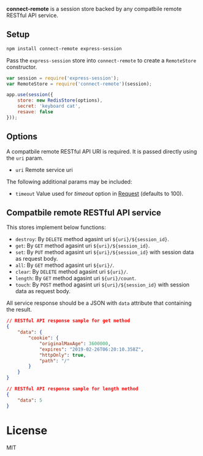 **connect-remote** is a session store backed by any compatbile remote RESTful API service.

Setup
-----

```sh
npm install connect-remote express-session
```

Pass the `express-session` store into `connect-remote` to create a `RemoteStore` constructor.

```js
var session = require('express-session');
var RemoteStore = require('connect-remote')(session);

app.use(session({
    store: new RedisStore(options),
    secret: 'keyboard cat',
    resave: false
}));
```

Options
-------

A compatbile remote RESTful API URI is required. It is passed directly using the `uri` param.

- `uri` Remote service uri

The following additional params may be included:

-	`timeout` Value used for *timeout* option in [Request](https://github.com/request/request) (defaults to 100).


Compatbile remote RESTful API service
-----

This stores implement below functions:

* `destroy`: By `DELETE` method agasint uri `${uri}/${session_id}`.  
* `get`: By `GET` method agasint uri `${uri}/${session_id}`.  
* `set`: By `PUT` method agasint uri `${uri}/${session_id}` with session data as request body.  
* `all`: By `GET` method agasint uri `${uri}/`.  
* `clear`: By `DELETE` method agasint uri `${uri}/`.  
* `length`: By `GET` method agasint uri `${uri}/count`.  
* `touch`: By `POST` method agasint uri `${uri}/${session_id}` with session data as request body.  

All service response should be a JSON with `data` attribute that containing the result.  

```json
// RESTful API response sample for get method
{
    "data": {
        "cookie": {
            "originalMaxAge": 3600000,
            "expires": "2019-02-26T06:20:10.358Z",
            "httpOnly": true,
            "path": "/"
        }
    }
}

// RESTful API response sample for length method
{
    "data": 5
}
```

License
=======

MIT
